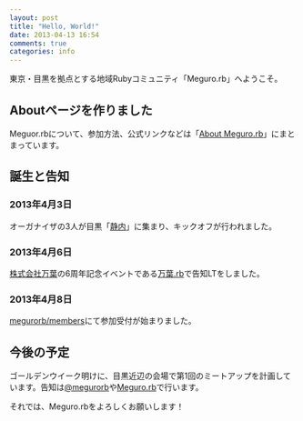 ```yaml
---
layout: post
title: "Hello, World!"
date: 2013-04-13 16:54
comments: true
categories: info
---
```


東京・目黒を拠点とする地域Rubyコミュニティ「Meguro.rb」へようこそ。

## Aboutページを作りました

Meguor.rbについて、参加方法、公式リンクなどは「[About Meguro.rb](/about.html)」にまとまっています。

## 誕生と告知

### 2013年4月3日

オーガナイザの3人が目黒「[静内](http://tabelog.com/tokyo/A1316/A131601/13111849/)」に集まり、キックオフが行われました。

### 2013年4月6日

[株式会社万葉](http://everyleaf.com/)の6周年記念イベントである[万葉.rb](http://everyleaf.github.io/kaigi/)で告知LTをしました。

<script async class="speakerdeck-embed" data-id="efda37a080be0130d10012313d21dce8" data-ratio="1.33333333333333" src="//speakerdeck.com/assets/embed.js"></script>

### 2013年4月8日
<span class="lsf-icon" title="github"></span>[megurorb/members](https://github.com/megurorb/members)にて参加受付が始まりました。

## 今後の予定

ゴールデンウイーク明けに、目黒近辺の会場で第1回のミートアップを計画しています。告知は<span class="lsf-icon" title="twitter"></span>[@megurorb](https://twitter.com/megurorb)や<span class="lsf-icon" title="facebook">[Meguro.rb](https://www.facebook.com/megurorb)で行います。

それでは、Meguro.rbをよろしくお願いします！


